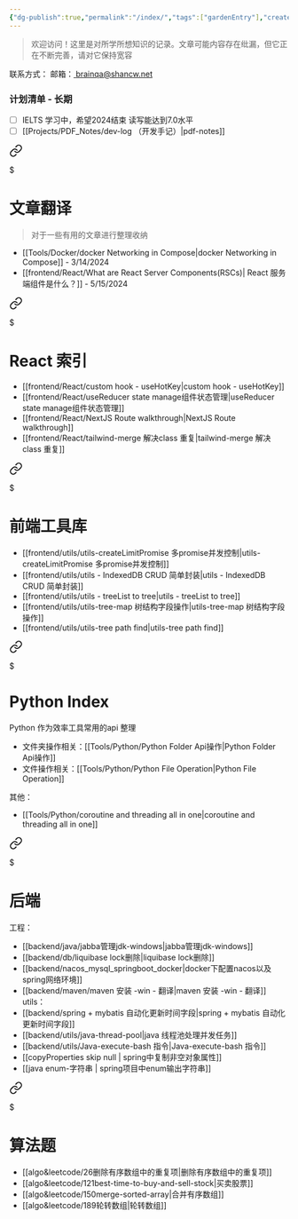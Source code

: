 ```yaml
---
{"dg-publish":true,"permalink":"/index/","tags":["gardenEntry"],"created":"2024-05-27T15:04:12.000+08:00","updated":"2024-05-27T15:04:12.000+08:00"}
---
```


> 欢迎访问！这里是对所学所想知识的记录。文章可能内容存在纰漏，但它正在不断完善，请对它保持宽容


联系方式：
邮箱：<a href="mailto:brainqa@shancw.net"> brainqa@shancw.net </a>

### 计划清单 - 长期
- [ ] IELTS 学习中，希望2024结束 读写能达到7.0水平
- [ ] [[Projects/PDF_Notes/dev-log （开发手记）\|pdf-notes]]

<div class="transclusion internal-embed is-loaded"><a class="markdown-embed-link" href="/translate-index/" aria-label="Open link"><svg xmlns="http://www.w3.org/2000/svg" width="24" height="24" viewBox="0 0 24 24" fill="none" stroke="currentColor" stroke-width="2" stroke-linecap="round" stroke-linejoin="round" class="svg-icon lucide-link"><path d="M10 13a5 5 0 0 0 7.54.54l3-3a5 5 0 0 0-7.07-7.07l-1.72 1.71"></path><path d="M14 11a5 5 0 0 0-7.54-.54l-3 3a5 5 0 0 0 7.07 7.07l1.71-1.71"></path></svg></a><div class="markdown-embed">

$<div class="markdown-embed-title">

# 文章翻译

</div>



> 对于一些有用的文章进行整理收纳
+ [[Tools/Docker/docker Networking in Compose\|docker Networking in Compose]] - 3/14/2024
+ [[frontend/React/What are React Server Components(RSCs)\| React 服务端组件是什么？]] - 5/15/2024


</div></div>



<div class="transclusion internal-embed is-loaded"><a class="markdown-embed-link" href="/frontend/react/react/" aria-label="Open link"><svg xmlns="http://www.w3.org/2000/svg" width="24" height="24" viewBox="0 0 24 24" fill="none" stroke="currentColor" stroke-width="2" stroke-linecap="round" stroke-linejoin="round" class="svg-icon lucide-link"><path d="M10 13a5 5 0 0 0 7.54.54l3-3a5 5 0 0 0-7.07-7.07l-1.72 1.71"></path><path d="M14 11a5 5 0 0 0-7.54-.54l-3 3a5 5 0 0 0 7.07 7.07l1.71-1.71"></path></svg></a><div class="markdown-embed">

$<div class="markdown-embed-title">

# React 索引

</div>





+ [[frontend/React/custom hook - useHotKey\|custom hook - useHotKey]]
+ [[frontend/React/useReducer state manage组件状态管理\|useReducer state manage组件状态管理]]
+ [[frontend/React/NextJS Route walkthrough\|NextJS Route walkthrough]]
+ [[frontend/React/tailwind-merge 解决class 重复\|tailwind-merge 解决class 重复]]


</div></div>



<div class="transclusion internal-embed is-loaded"><a class="markdown-embed-link" href="/frontend/utils/index/" aria-label="Open link"><svg xmlns="http://www.w3.org/2000/svg" width="24" height="24" viewBox="0 0 24 24" fill="none" stroke="currentColor" stroke-width="2" stroke-linecap="round" stroke-linejoin="round" class="svg-icon lucide-link"><path d="M10 13a5 5 0 0 0 7.54.54l3-3a5 5 0 0 0-7.07-7.07l-1.72 1.71"></path><path d="M14 11a5 5 0 0 0-7.54-.54l-3 3a5 5 0 0 0 7.07 7.07l1.71-1.71"></path></svg></a><div class="markdown-embed">

$<div class="markdown-embed-title">

# 前端工具库

</div>



+ [[frontend/utils/utils-createLimitPromise 多promise并发控制\|utils-createLimitPromise 多promise并发控制]]
+ [[frontend/utils/utils - IndexedDB CRUD 简单封装\|utils - IndexedDB CRUD 简单封装]]
+ [[frontend/utils/utils - treeList to tree\|utils - treeList to tree]]
+ [[frontend/utils/utils-tree-map 树结构字段操作\|utils-tree-map 树结构字段操作]]
+ [[frontend/utils/utils-tree path find\|utils-tree path find]]


</div></div>


<div class="transclusion internal-embed is-loaded"><a class="markdown-embed-link" href="/tools/python/index/" aria-label="Open link"><svg xmlns="http://www.w3.org/2000/svg" width="24" height="24" viewBox="0 0 24 24" fill="none" stroke="currentColor" stroke-width="2" stroke-linecap="round" stroke-linejoin="round" class="svg-icon lucide-link"><path d="M10 13a5 5 0 0 0 7.54.54l3-3a5 5 0 0 0-7.07-7.07l-1.72 1.71"></path><path d="M14 11a5 5 0 0 0-7.54-.54l-3 3a5 5 0 0 0 7.07 7.07l1.71-1.71"></path></svg></a><div class="markdown-embed">

$<div class="markdown-embed-title">

# Python Index

</div>



Python 作为效率工具常用的api 整理
+ 文件夹操作相关：[[Tools/Python/Python Folder Api操作\|Python Folder Api操作]]
+ 文件操作相关：[[Tools/Python/Python File Operation\|Python File Operation]]

其他：
+ [[Tools/Python/coroutine and threading all in one\|coroutine and threading all in one]]

</div></div>


<div class="transclusion internal-embed is-loaded"><a class="markdown-embed-link" href="/backend/index/" aria-label="Open link"><svg xmlns="http://www.w3.org/2000/svg" width="24" height="24" viewBox="0 0 24 24" fill="none" stroke="currentColor" stroke-width="2" stroke-linecap="round" stroke-linejoin="round" class="svg-icon lucide-link"><path d="M10 13a5 5 0 0 0 7.54.54l3-3a5 5 0 0 0-7.07-7.07l-1.72 1.71"></path><path d="M14 11a5 5 0 0 0-7.54-.54l-3 3a5 5 0 0 0 7.07 7.07l1.71-1.71"></path></svg></a><div class="markdown-embed">

$<div class="markdown-embed-title">

# 后端

</div>



工程：
+ [[backend/java/jabba管理jdk-windows\|jabba管理jdk-windows]]
+ [[backend/db/liquibase lock删除\|liquibase lock删除]]
+ [[backend/nacos_mysql_springboot_docker\|docker下配置nacos以及spring网络环境]]
+ [[backend/maven/maven 安装 -win - 翻译\|maven 安装 -win - 翻译]]
utils：
 + [[backend/spring + mybatis 自动化更新时间字段\|spring + mybatis 自动化更新时间字段]]
 + [[backend/utils/java-thread-pool\|java 线程池处理并发任务]]
 + [[backend/utils/Java-execute-bash 指令\|Java-execute-bash 指令]]
 + [[copyProperties skip null \| spring中复制非空对象属性]]
 + [[java enum-字符串 \| spring项目中enum输出字符串]]



</div></div>



<div class="transclusion internal-embed is-loaded"><a class="markdown-embed-link" href="/algo-and-leetcode/list/" aria-label="Open link"><svg xmlns="http://www.w3.org/2000/svg" width="24" height="24" viewBox="0 0 24 24" fill="none" stroke="currentColor" stroke-width="2" stroke-linecap="round" stroke-linejoin="round" class="svg-icon lucide-link"><path d="M10 13a5 5 0 0 0 7.54.54l3-3a5 5 0 0 0-7.07-7.07l-1.72 1.71"></path><path d="M14 11a5 5 0 0 0-7.54-.54l-3 3a5 5 0 0 0 7.07 7.07l1.71-1.71"></path></svg></a><div class="markdown-embed">

$<div class="markdown-embed-title">

# 算法题

</div>



+ [[algo&leetcode/26删除有序数组中的重复项\|删除有序数组中的重复项]]
+ [[algo&leetcode/121best-time-to-buy-and-sell-stock\|买卖股票]]
+ [[algo&leetcode/150merge-sorted-array\|合并有序数组]]
+ [[algo&leetcode/189轮转数组\|轮转数组]]


</div></div>

